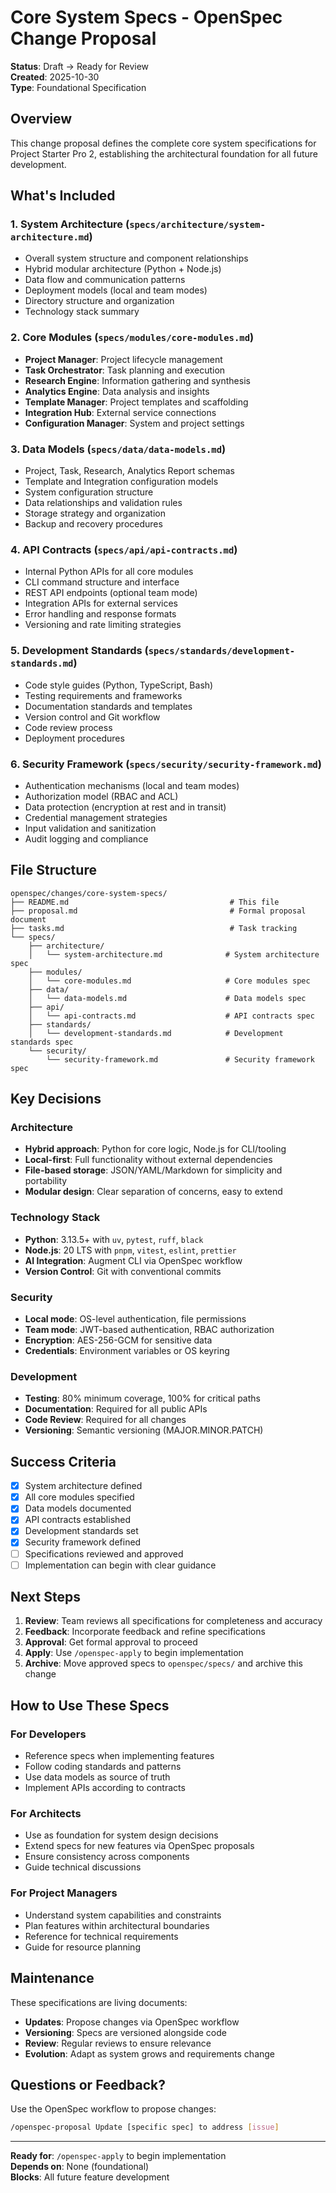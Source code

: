 # Core System Specs - OpenSpec Change Proposal

**Status**: Draft → Ready for Review  
**Created**: 2025-10-30  
**Type**: Foundational Specification  

## Overview

This change proposal defines the complete core system specifications for Project Starter Pro 2, establishing the architectural foundation for all future development.

## What's Included

### 1. System Architecture (`specs/architecture/system-architecture.md`)
- Overall system structure and component relationships
- Hybrid modular architecture (Python + Node.js)
- Data flow and communication patterns
- Deployment models (local and team modes)
- Directory structure and organization
- Technology stack summary

### 2. Core Modules (`specs/modules/core-modules.md`)
- **Project Manager**: Project lifecycle management
- **Task Orchestrator**: Task planning and execution
- **Research Engine**: Information gathering and synthesis
- **Analytics Engine**: Data analysis and insights
- **Template Manager**: Project templates and scaffolding
- **Integration Hub**: External service connections
- **Configuration Manager**: System and project settings

### 3. Data Models (`specs/data/data-models.md`)
- Project, Task, Research, Analytics Report schemas
- Template and Integration configuration models
- System configuration structure
- Data relationships and validation rules
- Storage strategy and organization
- Backup and recovery procedures

### 4. API Contracts (`specs/api/api-contracts.md`)
- Internal Python APIs for all core modules
- CLI command structure and interface
- REST API endpoints (optional team mode)
- Integration APIs for external services
- Error handling and response formats
- Versioning and rate limiting strategies

### 5. Development Standards (`specs/standards/development-standards.md`)
- Code style guides (Python, TypeScript, Bash)
- Testing requirements and frameworks
- Documentation standards and templates
- Version control and Git workflow
- Code review process
- Deployment procedures

### 6. Security Framework (`specs/security/security-framework.md`)
- Authentication mechanisms (local and team modes)
- Authorization model (RBAC and ACL)
- Data protection (encryption at rest and in transit)
- Credential management strategies
- Input validation and sanitization
- Audit logging and compliance

## File Structure

```
openspec/changes/core-system-specs/
├── README.md                                    # This file
├── proposal.md                                  # Formal proposal document
├── tasks.md                                     # Task tracking
└── specs/
    ├── architecture/
    │   └── system-architecture.md              # System architecture spec
    ├── modules/
    │   └── core-modules.md                     # Core modules spec
    ├── data/
    │   └── data-models.md                      # Data models spec
    ├── api/
    │   └── api-contracts.md                    # API contracts spec
    ├── standards/
    │   └── development-standards.md            # Development standards spec
    └── security/
        └── security-framework.md               # Security framework spec
```

## Key Decisions

### Architecture
- **Hybrid approach**: Python for core logic, Node.js for CLI/tooling
- **Local-first**: Full functionality without external dependencies
- **File-based storage**: JSON/YAML/Markdown for simplicity and portability
- **Modular design**: Clear separation of concerns, easy to extend

### Technology Stack
- **Python**: 3.13.5+ with `uv`, `pytest`, `ruff`, `black`
- **Node.js**: 20 LTS with `pnpm`, `vitest`, `eslint`, `prettier`
- **AI Integration**: Augment CLI via OpenSpec workflow
- **Version Control**: Git with conventional commits

### Security
- **Local mode**: OS-level authentication, file permissions
- **Team mode**: JWT-based authentication, RBAC authorization
- **Encryption**: AES-256-GCM for sensitive data
- **Credentials**: Environment variables or OS keyring

### Development
- **Testing**: 80% minimum coverage, 100% for critical paths
- **Documentation**: Required for all public APIs
- **Code Review**: Required for all changes
- **Versioning**: Semantic versioning (MAJOR.MINOR.PATCH)

## Success Criteria

- [x] System architecture defined
- [x] All core modules specified
- [x] Data models documented
- [x] API contracts established
- [x] Development standards set
- [x] Security framework defined
- [ ] Specifications reviewed and approved
- [ ] Implementation can begin with clear guidance

## Next Steps

1. **Review**: Team reviews all specifications for completeness and accuracy
2. **Feedback**: Incorporate feedback and refine specifications
3. **Approval**: Get formal approval to proceed
4. **Apply**: Use `/openspec-apply` to begin implementation
5. **Archive**: Move approved specs to `openspec/specs/` and archive this change

## How to Use These Specs

### For Developers
- Reference specs when implementing features
- Follow coding standards and patterns
- Use data models as source of truth
- Implement APIs according to contracts

### For Architects
- Use as foundation for system design decisions
- Extend specs for new features via OpenSpec proposals
- Ensure consistency across components
- Guide technical discussions

### For Project Managers
- Understand system capabilities and constraints
- Plan features within architectural boundaries
- Reference for technical requirements
- Guide for resource planning

## Maintenance

These specifications are living documents:
- **Updates**: Propose changes via OpenSpec workflow
- **Versioning**: Specs are versioned alongside code
- **Review**: Regular reviews to ensure relevance
- **Evolution**: Adapt as system grows and requirements change

## Questions or Feedback?

Use the OpenSpec workflow to propose changes:
```bash
/openspec-proposal Update [specific spec] to address [issue]
```

---

**Ready for**: `/openspec-apply` to begin implementation  
**Depends on**: None (foundational)  
**Blocks**: All future feature development

